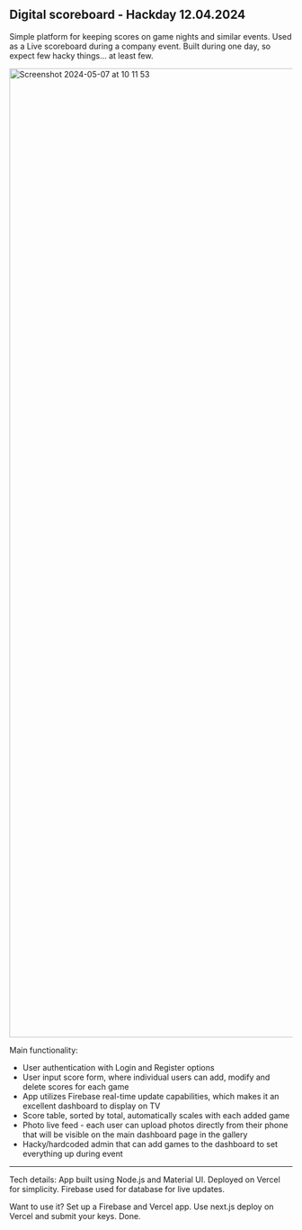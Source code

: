 Digital scoreboard - Hackday 12.04.2024
---------

Simple platform for keeping scores on game nights and similar events. Used as a Live scoreboard during a company event. Built during one day, so expect few hacky things... at least few.

<img width="1722" alt="Screenshot 2024-05-07 at 10 11 53" src="https://github.com/kowalskyyy/pmt-olympics/assets/109525948/546f58ff-2169-4390-abf5-8823a633a6f4">

Main functionality:
- User authentication with Login and Register options
- User input score form, where individual users can add, modify and delete scores for each game
- App utilizes Firebase real-time update capabilities, which makes it an excellent dashboard to display on TV
- Score table, sorted by total, automatically scales with each added game
- Photo live feed - each user can upload photos directly from their phone that will be visible on the main dashboard page in the gallery
- Hacky/hardcoded admin that can add games to the dashboard to set everything up during event

---------

Tech details:
App built using Node.js and Material UI. Deployed on Vercel for simplicity. Firebase used for database for live updates. 

Want to use it?
Set up a Firebase and Vercel app. Use next.js deploy on Vercel and submit your keys. Done.
